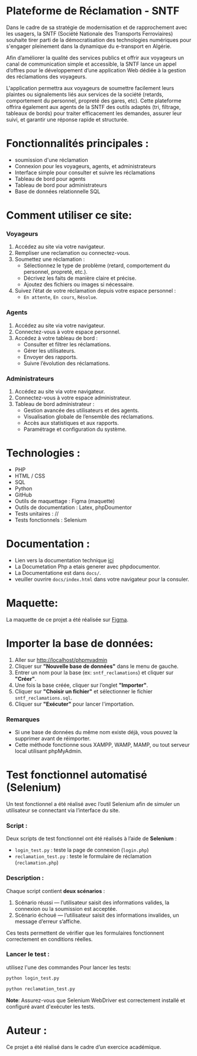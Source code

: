 # Plateforme de Réclamation - SNTF

Dans le cadre de sa stratégie de modernisation et de rapprochement avec les usagers, la SNTF (Société Nationale des Transports Ferroviaires) souhaite tirer parti de la démocratisation des technologies numériques pour s'engager pleinement dans la dynamique du e-transport en Algérie.

Afin d’améliorer la qualité des services publics et offrir aux voyageurs un canal de communication simple et accessible, la SNTF lance un appel d’offres pour le développement d’une application Web dédiée à la gestion des réclamations des voyageurs.

L'application permettra aux voyageurs de soumettre facilement leurs plaintes ou signalements liés aux services de la société (retards, comportement du personnel, propreté des gares, etc). Cette plateforme offrira également aux agents de la SNTF des outils adaptés (tri, filtrage, tableaux de bords) pour traiter efficacement les demandes, assurer leur suivi, et garantir une réponse rapide et structurée.

# Fonctionnalités principales :

- soumission d'une réclamation
- Connexion pour les voyageurs, agents, et administrateurs
- Interface simple pour consulter et suivre les réclamations
- Tableau de bord pour agents
- Tableau de bord pour administrateurs
- Base de données relationnelle SQL

# Comment utiliser ce site:

### Voyageurs

1. Accédez au site via votre navigateur.
2. Rempliser une reclamation ou connectez-vous.
3. Soumettez une réclamation :
   - Sélectionnez le type de problème (retard, comportement du personnel, propreté, etc.).
   - Décrivez les faits de manière claire et précise.
   - Ajoutez des fichiers ou images si nécessaire.
4. Suivez l’état de votre réclamation depuis votre espace personnel :
   - `En attente`, `En cours`, `Résolue`.
### Agents

1. Accédez au site via votre navigateur.
2. Connectez-vous à votre espace personnel.
3. Accédez à votre tableau de bord :
   - Consulter et filtrer les réclamations.
   - Gérer les utilisateurs.
   - Envoyer des rapports.
   - Suivre l’évolution des réclamations.

### Administrateurs

1. Accédez au site via votre navigateur.
2. Connectez-vous à votre espace administrateur.
3. Tableau de bord administrateur :
   - Gestion avancée des utilisateurs et des agents.
   - Visualisation globale de l’ensemble des réclamations.
   - Accès aux statistiques et aux rapports.
   - Paramétrage et configuration du système.

# Technologies :

- PHP
- HTML / CSS
- SQL
- Python
- GitHub
- Outils de maquettage : Figma (maquette)
- Outils de documentation : Latex, phpDoumentor
- Tests unitaires : //
- Tests fonctionnels : Selenium

# Documentation :

- Lien vers la documentation technique [ici](https://github.com/Teniwohaaa/gestion-reclamations-SNTF/raw/main/docs/Documentation.pdf)
- La Documetation Php a etais generer avec phpdocumentor.
- La Documentatione est dans `docs/`.
- veuiller ouvrire `docs/index.html` dans votre navigateur pour la consuler.

# Maquette:

La maquette de ce projet a été réalisée sur [Figma](https://www.figma.com/design/1W9omYV5qntg2eFAaeD6Sq/Project_SNTF?m=auto&t=bFPPvW3IFLarsobs-1).

# Importer la base de données:

1. Aller sur [http://localhost/phpmyadmin](http://localhost/phpmyadmin)
2. Cliquer sur **"Nouvelle base de données"** dans le menu de gauche.
3. Entrer un nom pour la base (ex: `sntf_reclamations`) et cliquer sur **"Créer"**.
4. Une fois la base créée, cliquer sur l’onglet **"Importer"**.
5. Cliquer sur **"Choisir un fichier"** et sélectionner le fichier `sntf_reclamations.sql`.
6. Cliquer sur **"Exécuter"** pour lancer l'importation.

### Remarques

- Si une base de données du même nom existe déjà, vous pouvez la supprimer avant de réimporter.
- Cette méthode fonctionne sous XAMPP, WAMP, MAMP, ou tout serveur local utilisant phpMyAdmin.

# Test fonctionnel automatisé (Selenium)

Un test fonctionnel a été réalisé avec l’outil Selenium afin de simuler un utilisateur se connectant via l’interface du site.

### Script :

Deux scripts de test fonctionnel ont été réalisés à l’aide de **Selenium** :

- `login_test.py` : teste la page de connexion (`login.php`)
- `reclamation_test.py` : teste le formulaire de réclamation (`reclamation.php`)

### Description :

Chaque script contient **deux scénarios** :

1. Scénario réussi — l’utilisateur saisit des informations valides, la connexion ou la soumission est acceptée.
2. Scénario échoué — l’utilisateur saisit des informations invalides, un message d’erreur s’affiche.

Ces tests permettent de vérifier que les formulaires fonctionnent correctement en conditions réelles.

### Lancer le test :

utilisez l'une des commandes Pour lancer les tests:

```bash
python login_test.py

python reclamation_test.py
```

**Note**: Assurez-vous que Selenium WebDriver est correctement installé et configuré avant d'exécuter les tests.

# Auteur :

Ce projet a été réalisé dans le cadre d’un exercice académique.
